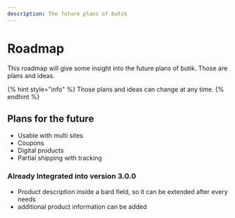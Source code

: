 ```yaml
---
description: The future plans of butik
---
```


# Roadmap

This roadmap will give some insight into the future plans of butik. Those are plans and ideas.

{% hint style="info" %}
Those plans and ideas can change at any time.
{% endhint %}

## Plans for the future

* Usable with multi sites
* Coupons 
* Digital products
* Partial shipping with tracking

### Already Integrated into version 3.0.0

* Product description inside a bard field, so it can be extended after every needs
* additional product information can be added

